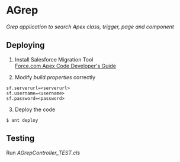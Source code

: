 # AGrep

_Grep application to search Apex class, trigger, page and component_

## Deploying

1. Install Salesforce Migration Tool  
[Force.com Apex Code Developer's Guide](http://www.salesforce.com/us/developer/docs/apexcode/Content/apex_deploying_ant.htm)

2. Modify *build.properties* correctly
```
sf.serverurl=<serverurl>
sf.username=<username>
sf.password=<password>
```

3. Deploy the code
```
$ ant deploy
```

## Testing

Run *AGrepController_TEST.cls*

